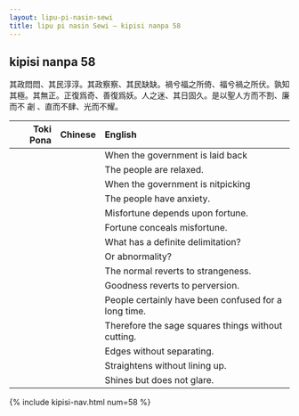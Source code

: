 ```yaml
---
layout: lipu-pi-nasin-sewi
title: lipu pi nasin Sewi — kipisi nanpa 58
---
```






## kipisi nanpa 58

其政悶悶、其民淳淳。其政察察、其民缺缺。禍兮福之所倚、福兮禍之所伏。孰知其極。其無正。正復爲奇、善復爲妖。人之迷、其日固久。是以聖人方而不割、廉 而不 劌 、直而不肆、光而不耀。

| Toki Pona | Chinese | English
|-:|:-:|:-
|  |  | When the government is laid back
|  |  | The people are relaxed.
|  |  | When the government is nitpicking
|  |  | The people have anxiety.
|  |  | Misfortune depends upon fortune.
|  |  | Fortune conceals misfortune.
|  |  | What has a definite delimitation?
|  |  | Or abnormality?
|  |  | The normal reverts to strangeness.
|  |  | Goodness reverts to perversion.
|  |  | People certainly have been confused for a long time.
|  |  | Therefore the sage squares things without cutting.
|  |  | Edges without separating.
|  |  | Straightens without lining up.
|  |  | Shines but does not glare.

{% include kipisi-nav.html num=58 %}

